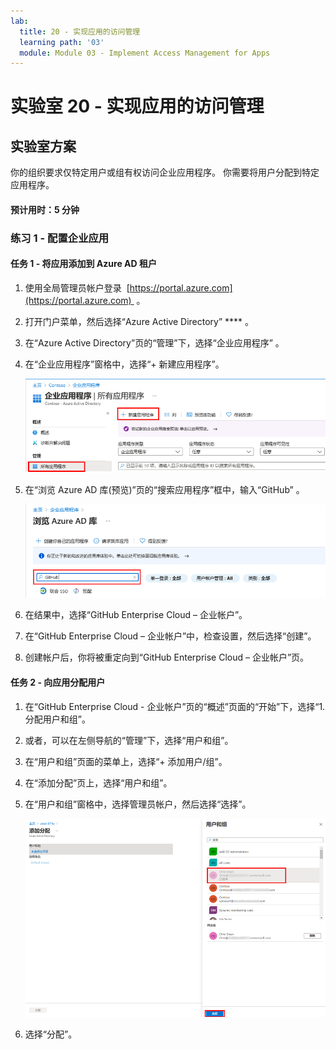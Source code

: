 ```yaml
---
lab:
  title: 20 - 实现应用的访问管理
  learning path: '03'
  module: Module 03 - Implement Access Management for Apps
---
```


# 实验室 20 - 实现应用的访问管理

## 实验室方案

你的组织要求仅特定用户或组有权访问企业应用程序。 你需要将用户分配到特定应用程序。

#### 预计用时：5 分钟

### 练习 1 - 配置企业应用

#### 任务 1 - 将应用添加到 Azure AD 租户

1. 使用全局管理员帐户登录  [https://portal.azure.com](https://portal.azure.com)  。

2. 打开门户菜单，然后选择“Azure Active Directory” **** 。

3. 在“Azure Active Directory”页的“管理”下，选择“企业应用程序” 。

4. 在“企业应用程序”窗格中，选择“+ 新建应用程序”。

    ![企业应用程序页的屏幕图像，其中突出显示了“新建应用程序”](./media/lp3-mod1-new-enterprise-application.png)

5. 在“浏览 Azure AD 库(预览)”页的“搜索应用程序”框中，输入“GitHub” 。

    ![“浏览 Azure AD 库(预览)”页的屏幕图像，其中突出显示了搜索框](./media/lp3-mod1-azure-ad-gallery-search.png)

6. 在结果中，选择“GitHub Enterprise Cloud – 企业帐户”。

7. 在“GitHub Enterprise Cloud – 企业帐户”中，检查设置，然后选择“创建”。

8. 创建帐户后，你将被重定向到“GitHub Enterprise Cloud – 企业帐户”页。

#### 任务 2 - 向应用分配用户

1. 在“GitHub Enterprise Cloud - 企业帐户”页的“概述”页面的“开始”下，选择“1. 分配用户和组”。

2. 或者，可以在左侧导航的“管理”下，选择“用户和组”。

3. 在“用户和组”页面的菜单上，选择“+ 添加用户/组”。

4. 在“添加分配”页上，选择“用户和组”。

5. 在“用户和组”窗格中，选择管理员帐户，然后选择“选择”。

    ![显示如何将用户帐户分配给应用的屏幕图像，其中突出显示了“选择”按钮 ](./media/lp3-mod1-add-app-assignment.png)

6. 选择“分配”。

